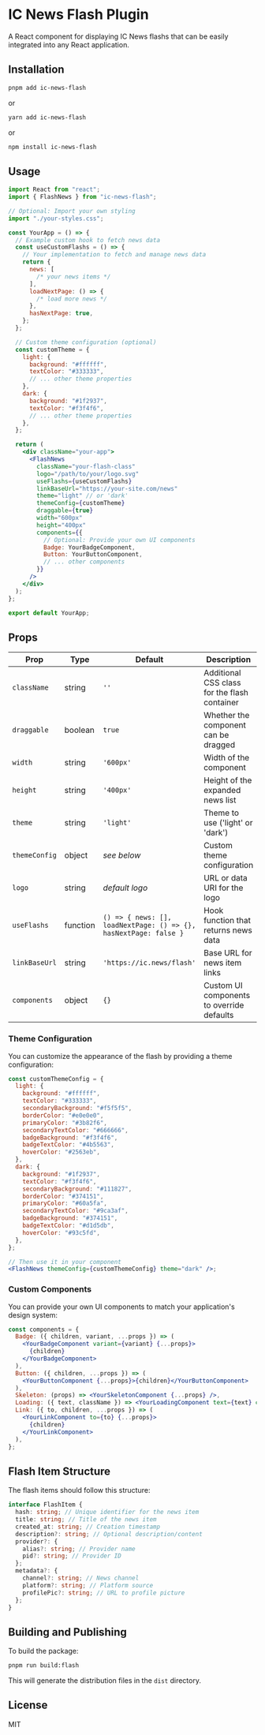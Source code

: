 # IC News Flash Plugin

A React component for displaying IC News flashs that can be easily integrated into any React application.

## Installation

```bash
pnpm add ic-news-flash
```

or

```bash
yarn add ic-news-flash
```

or

```bash
npm install ic-news-flash
```

## Usage

```jsx
import React from "react";
import { FlashNews } from "ic-news-flash";

// Optional: Import your own styling
import "./your-styles.css";

const YourApp = () => {
  // Example custom hook to fetch news data
  const useCustomFlashs = () => {
    // Your implementation to fetch and manage news data
    return {
      news: [
        /* your news items */
      ],
      loadNextPage: () => {
        /* load more news */
      },
      hasNextPage: true,
    };
  };

  // Custom theme configuration (optional)
  const customTheme = {
    light: {
      background: "#ffffff",
      textColor: "#333333",
      // ... other theme properties
    },
    dark: {
      background: "#1f2937",
      textColor: "#f3f4f6",
      // ... other theme properties
    },
  };

  return (
    <div className="your-app">
      <FlashNews
        className="your-flash-class"
        logo="/path/to/your/logo.svg"
        useFlashs={useCustomFlashs}
        linkBaseUrl="https://your-site.com/news"
        theme="light" // or 'dark'
        themeConfig={customTheme}
        draggable={true}
        width="600px"
        height="400px"
        components={{
          // Optional: Provide your own UI components
          Badge: YourBadgeComponent,
          Button: YourButtonComponent,
          // ... other components
        }}
      />
    </div>
  );
};

export default YourApp;
```

## Props

| Prop          | Type     | Default                                                          | Description                                  |
| ------------- | -------- | ---------------------------------------------------------------- | -------------------------------------------- |
| `className`   | string   | `''`                                                             | Additional CSS class for the flash container |
| `draggable`   | boolean  | `true`                                                           | Whether the component can be dragged         |
| `width`       | string   | `'600px'`                                                        | Width of the component                       |
| `height`      | string   | `'400px'`                                                        | Height of the expanded news list             |
| `theme`       | string   | `'light'`                                                        | Theme to use ('light' or 'dark')             |
| `themeConfig` | object   | _see below_                                                      | Custom theme configuration                   |
| `logo`        | string   | _default logo_                                                   | URL or data URI for the logo                 |
| `useFlashs`   | function | `() => { news: [], loadNextPage: () => {}, hasNextPage: false }` | Hook function that returns news data         |
| `linkBaseUrl` | string   | `'https://ic.news/flash'`                                        | Base URL for news item links                 |
| `components`  | object   | `{}`                                                             | Custom UI components to override defaults    |

### Theme Configuration

You can customize the appearance of the flash by providing a theme configuration:

```jsx
const customThemeConfig = {
  light: {
    background: "#ffffff",
    textColor: "#333333",
    secondaryBackground: "#f5f5f5",
    borderColor: "#e0e0e0",
    primaryColor: "#3b82f6",
    secondaryTextColor: "#666666",
    badgeBackground: "#f3f4f6",
    badgeTextColor: "#4b5563",
    hoverColor: "#2563eb",
  },
  dark: {
    background: "#1f2937",
    textColor: "#f3f4f6",
    secondaryBackground: "#111827",
    borderColor: "#374151",
    primaryColor: "#60a5fa",
    secondaryTextColor: "#9ca3af",
    badgeBackground: "#374151",
    badgeTextColor: "#d1d5db",
    hoverColor: "#93c5fd",
  },
};

// Then use it in your component
<FlashNews themeConfig={customThemeConfig} theme="dark" />;
```

### Custom Components

You can provide your own UI components to match your application's design system:

```jsx
const components = {
  Badge: ({ children, variant, ...props }) => (
    <YourBadgeComponent variant={variant} {...props}>
      {children}
    </YourBadgeComponent>
  ),
  Button: ({ children, ...props }) => (
    <YourButtonComponent {...props}>{children}</YourButtonComponent>
  ),
  Skeleton: (props) => <YourSkeletonComponent {...props} />,
  Loading: ({ text, className }) => <YourLoadingComponent text={text} className={className} />,
  Link: ({ to, children, ...props }) => (
    <YourLinkComponent to={to} {...props}>
      {children}
    </YourLinkComponent>
  ),
};
```

## Flash Item Structure

The flash items should follow this structure:

```typescript
interface FlashItem {
  hash: string; // Unique identifier for the news item
  title: string; // Title of the news item
  created_at: string; // Creation timestamp
  description?: string; // Optional description/content
  provider?: {
    alias?: string; // Provider name
    pid?: string; // Provider ID
  };
  metadata?: {
    channel?: string; // News channel
    platform?: string; // Platform source
    profilePic?: string; // URL to profile picture
  };
}
```

## Building and Publishing

To build the package:

```bash
pnpm run build:flash
```

This will generate the distribution files in the `dist` directory.

## License

MIT
